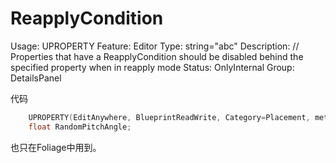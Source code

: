 # ReapplyCondition

Usage: UPROPERTY
Feature: Editor
Type: string="abc"
Description: // Properties that have a ReapplyCondition should be disabled behind the specified property when in reapply mode
Status: OnlyInternal
Group: DetailsPanel

代码

```cpp
	UPROPERTY(EditAnywhere, BlueprintReadWrite, Category=Placement, meta=(UIMin = 0, ClampMin = 0, UIMax = 359, ClampMax = 359, ReapplyCondition="ReapplyRandomPitchAngle"))
	float RandomPitchAngle;
```

也只在Foliage中用到。
